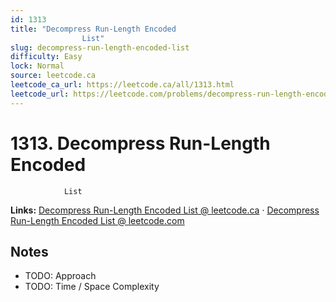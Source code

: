 ```yaml
--- 
id: 1313
title: "Decompress Run-Length Encoded
                List"
slug: decompress-run-length-encoded-list
difficulty: Easy
lock: Normal
source: leetcode.ca
leetcode_ca_url: https://leetcode.ca/all/1313.html
leetcode_url: https://leetcode.com/problems/decompress-run-length-encoded-list/
---
```


# 1313. Decompress Run-Length Encoded
                List

**Links:** [Decompress Run-Length Encoded
                List @ leetcode.ca](https://leetcode.ca/all/1313.html) · [Decompress Run-Length Encoded
                List @ leetcode.com](https://leetcode.com/problems/decompress-run-length-encoded-list/)

## Notes
- TODO: Approach
- TODO: Time / Space Complexity
